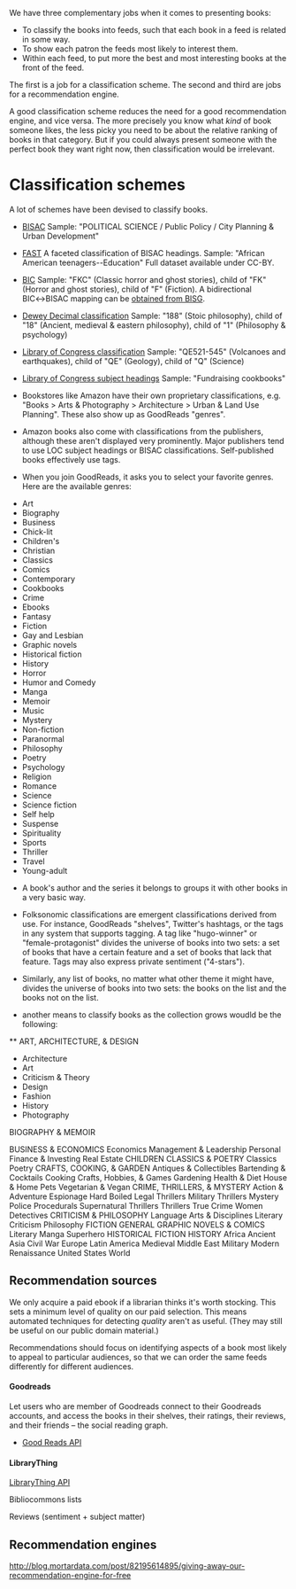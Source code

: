 We have three complementary jobs when it comes to presenting books:

* To classify the books into feeds, such that each book in a feed is related in some way.
* To show each patron the feeds most likely to interest them. 
* Within each feed, to put more the best and most interesting books at the front of the feed.

The first is a job for a classification scheme. The second and third are jobs for a recommendation engine. 

A good classification scheme reduces the need for a good recommendation engine, and vice versa. The more precisely you know what _kind_ of book someone likes, the less picky you need to be about the relative ranking of books in that category. But if you could always present someone with the perfect book they want right now, then classification would be irrelevant.

# Classification schemes

A lot of schemes have been devised to classify books.

* [BISAC](https://www.bisg.org/complete-bisac-subject-headings-2013-edition) Sample: "POLITICAL SCIENCE / Public Policy / City Planning & Urban Development"

* [FAST](http://www.oclc.org/research/activities/fast/download.html) A faceted classification of BISAC headings. Sample: "African American teenagers--Education" Full dataset available under CC-BY.

* [BIC](http://editeur.dyndns.org/bic_categories) Sample: "FKC" (Classic horror and ghost stories), child of "FK" (Horror and ghost stories), child of "F" (Fiction). A bidirectional BIC↔BISAC mapping can be [obtained from BISG](https://www.bisg.org/news/bisg-bulletin-extraupdated-bic-bisac-subject-codes-mapping-available-now).

* [Dewey Decimal classification](http://dewey.info/) Sample: "188" (Stoic philosophy), child of "18" (Ancient, medieval & eastern philosophy), child of "1" (Philosophy & psychology)

* [Library of Congress classification](http://www.loc.gov/catdir/cpso/lcco/) Sample: "QE521-545" (Volcanoes and earthquakes), child of "QE" (Geology), child of "Q" (Science)

* [Library of Congress subject headings](http://www.loc.gov/aba/cataloging/subject/) Sample: "Fundraising cookbooks"

* Bookstores like Amazon have their own proprietary classifications, e.g. "Books > Arts & Photography > Architecture > Urban & Land Use Planning". These also show up as GoodReads "genres".

* Amazon books also come with classifications from the publishers, although these aren't displayed very prominently. Major publishers tend to use LOC subject headings or BISAC classifications. Self-published books effectively use tags.

* When you join GoodReads, it asks you to select your favorite genres. Here are the available genres:
 - Art
 - Biography
 - Business
 - Chick-lit
 - Children's
 - Christian
 - Classics
 - Comics
 - Contemporary
 - Cookbooks
 - Crime
 - Ebooks
 - Fantasy
 - Fiction
 - Gay and Lesbian
 - Graphic novels
 - Historical fiction
 - History
 - Horror
 - Humor and Comedy
 - Manga
 - Memoir
 - Music
 - Mystery
 - Non-fiction
 - Paranormal
 - Philosophy
 - Poetry
 - Psychology
 - Religion
 - Romance
 - Science
 - Science fiction
 - Self help
 - Suspense
 - Spirituality
 - Sports
 - Thriller
 - Travel
 - Young-adult


* A book's author and the series it belongs to groups it with other books in a very basic way.

* Folksonomic classifications are emergent classifications derived from use. For instance, GoodReads "shelves", Twitter's hashtags, or the tags in any system that supports tagging. A tag like "hugo-winner" or "female-protagonist" divides the universe of books into two sets: a set of books that have a certain feature and a set of books that lack that feature. Tags may also express private sentiment ("4-stars").

* Similarly, any list of books, no matter what other theme it might have, divides the universe of books into two sets: the books on the list and the books not on the list.

* another means to classify books as the collection grows woudld be the following:

** ART, ARCHITECTURE, & DESIGN
* Architecture
* Art
* Criticism & Theory
* Design
* Fashion
* History
* Photography

BIOGRAPHY & MEMOIR

BUSINESS & ECONOMICS
Economics
Management & Leadership
Personal Finance & Investing
Real Estate
CHILDREN
CLASSICS & POETRY
Classics
Poetry
CRAFTS, COOKING, & GARDEN
Antiques & Collectibles
Bartending & Cocktails
Cooking
Crafts, Hobbies, & Games
Gardening
Health & Diet
House & Home
Pets
Vegetarian & Vegan
CRIME, THRILLERS, & MYSTERY
Action & Adventure
Espionage
Hard Boiled
Legal Thrillers
Military Thrillers
Mystery
Police Procedurals
Supernatural Thrillers
Thrillers
True Crime
Women Detectives
CRITICISM & PHILOSOPHY
Language Arts & Disciplines
Literary Criticism
Philosophy
FICTION GENERAL
GRAPHIC NOVELS & COMICS
Literary
Manga
Superhero
HISTORICAL FICTION
HISTORY
Africa
Ancient
Asia
Civil War
Europe
Latin America
Medieval
Middle East
Military
Modern
Renaissance
United States
World

## Recommendation sources

We only acquire a paid ebook if a librarian thinks it's worth stocking. This sets a minimum level of quality on our paid selection. This means automated techniques for detecting _quality_ aren't as useful. (They may still be useful on our public domain material.)

Recommendations should focus on identifying aspects of a book most likely to appeal to particular audiences, so that we can order the same feeds differently for different audiences. 

#### Goodreads
Let users who are member of Goodreads connect to their Goodreads accounts, and access the books in their shelves, their ratings, their reviews, and their friends – the social reading graph.
* [Good Reads API](https://www.goodreads.com/api)

#### LibraryThing
[LibraryThing API](https://www.librarything.com/services/)

Bibliocommons lists

Reviews (sentiment + subject matter)

## Recommendation engines

http://blog.mortardata.com/post/82195614895/giving-away-our-recommendation-engine-for-free